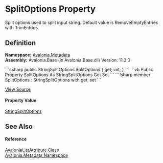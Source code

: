 # SplitOptions Property


Split options used to split input string. Default value is RemoveEmptyEntries with TrimEntries.



## Definition
**Namespace:** <a href="N_Avalonia_Metadata">Avalonia.Metadata</a>  
**Assembly:** Avalonia.Base (in Avalonia.Base.dll) Version: 11.2.0

<Tabs groupId="api-code-preview">
<TabItem value="csharp" label="C#">
```csharp
public StringSplitOptions SplitOptions { get; init; }
```
</TabItem>
<TabItem value="vb" label="VB">
```vb
Public Property SplitOptions As StringSplitOptions
	Get
	Set
```
</TabItem>
<TabItem value="fsharp" label="F#">
```fsharp
member SplitOptions : StringSplitOptions with get, set
```
</TabItem>
</Tabs>



<a href="https://github.com/AvaloniaUI/Avalonia/tree/master/src/Avalonia.Base/Metadata/AvaloniaListAttribute.cs#L22" title="View the source code">View Source</a>



#### Property Value
<a href="https://learn.microsoft.com/dotnet/api/system.stringsplitoptions" target="_blank" rel="noopener noreferrer">StringSplitOptions</a>

## See Also


#### Reference
<a href="T_Avalonia_Metadata_AvaloniaListAttribute">AvaloniaListAttribute Class</a>  
<a href="N_Avalonia_Metadata">Avalonia.Metadata Namespace</a>  

